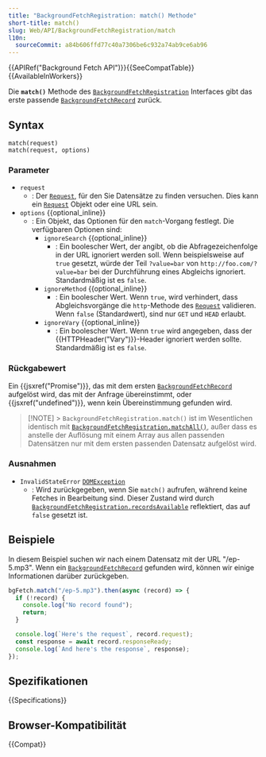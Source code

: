 ```yaml
---
title: "BackgroundFetchRegistration: match() Methode"
short-title: match()
slug: Web/API/BackgroundFetchRegistration/match
l10n:
  sourceCommit: a84b606ffd77c40a7306be6c932a74ab9ce6ab96
---
```


{{APIRef("Background Fetch API")}}{{SeeCompatTable}}{{AvailableInWorkers}}

Die **`match()`** Methode des [`BackgroundFetchRegistration`](/de/docs/Web/API/BackgroundFetchRegistration) Interfaces gibt das erste passende [`BackgroundFetchRecord`](/de/docs/Web/API/BackgroundFetchRecord) zurück.

## Syntax

```js-nolint
match(request)
match(request, options)
```

### Parameter

- `request`
  - : Der [`Request`](/de/docs/Web/API/Request), für den Sie Datensätze zu finden versuchen. Dies kann ein [`Request`](/de/docs/Web/API/Request) Objekt oder eine URL sein.
- `options` {{optional_inline}}
  - : Ein Objekt, das Optionen für den `match`-Vorgang festlegt. Die verfügbaren Optionen sind:
    - `ignoreSearch` {{optional_inline}}
      - : Ein boolescher Wert, der angibt, ob die Abfragezeichenfolge in der URL ignoriert werden soll. Wenn beispielsweise auf `true` gesetzt, würde der Teil `?value=bar` von `http://foo.com/?value=bar` bei der Durchführung eines Abgleichs ignoriert. Standardmäßig ist es `false`.
    - `ignoreMethod` {{optional_inline}}
      - : Ein boolescher Wert. Wenn `true`, wird verhindert, dass Abgleichsvorgänge die `http`-Methode des [`Request`](/de/docs/Web/API/Request) validieren. Wenn `false` (Standardwert), sind nur `GET` und `HEAD` erlaubt.
    - `ignoreVary` {{optional_inline}}
      - : Ein boolescher Wert. Wenn `true` wird angegeben, dass der {{HTTPHeader("Vary")}}-Header ignoriert werden sollte. Standardmäßig ist es `false`.

### Rückgabewert

Ein {{jsxref("Promise")}}, das mit dem ersten [`BackgroundFetchRecord`](/de/docs/Web/API/BackgroundFetchRecord) aufgelöst wird, das mit der Anfrage übereinstimmt, oder {{jsxref("undefined")}}, wenn kein Übereinstimmung gefunden wird.

> [!NOTE] > `BackgroundFetchRegistration.match()` ist im Wesentlichen identisch mit [`BackgroundFetchRegistration.matchAll()`](/de/docs/Web/API/BackgroundFetchRegistration/matchAll), außer dass es anstelle der Auflösung mit einem Array aus allen passenden Datensätzen nur mit dem ersten passenden Datensatz aufgelöst wird.

### Ausnahmen

- `InvalidStateError` [`DOMException`](/de/docs/Web/API/DOMException)
  - : Wird zurückgegeben, wenn Sie `match()` aufrufen, während keine Fetches in Bearbeitung sind. Dieser Zustand wird durch [`BackgroundFetchRegistration.recordsAvailable`](/de/docs/Web/API/BackgroundFetchRegistration/recordsAvailable) reflektiert, das auf `false` gesetzt ist.

## Beispiele

In diesem Beispiel suchen wir nach einem Datensatz mit der URL "/ep-5.mp3". Wenn ein [`BackgroundFetchRecord`](/de/docs/Web/API/BackgroundFetchRecord) gefunden wird, können wir einige Informationen darüber zurückgeben.

```js
bgFetch.match("/ep-5.mp3").then(async (record) => {
  if (!record) {
    console.log("No record found");
    return;
  }

  console.log(`Here's the request`, record.request);
  const response = await record.responseReady;
  console.log(`And here's the response`, response);
});
```

## Spezifikationen

{{Specifications}}

## Browser-Kompatibilität

{{Compat}}
